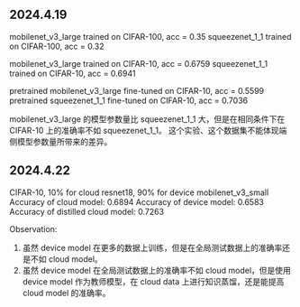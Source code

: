 ## 2024.4.19
mobilenet_v3_large trained on CIFAR-100, acc = 0.35
squeezenet_1_1 trained on CIFAR-100, acc = 0.32

mobilenet_v3_large trained on CIFAR-10, acc = 0.6759
squeezenet_1_1 trained on CIFAR-10, acc = 0.6941

pretrained mobilenet_v3_large fine-tuned on CIFAR-10, acc = 0.5599
pretrained squeezenet_1_1 fine-tuned on CIFAR-10, acc = 0.7036

mobilenet_v3_large 的模型参数量比 squeezenet_1_1 大，但是在相同条件下在 CIFAR-10 上的准确率不如 squeezenet_1_1。
这个实验、这个数据集不能体现端侧模型参数量所带来的差异。

## 2024.4.22
CIFAR-10, 10% for cloud resnet18, 90% for device mobilenet_v3_small
Accuracy of cloud model: 0.6894
Accuracy of device model: 0.6583
Accuracy of distilled cloud model: 0.7263

Observation:
1. 虽然 device model 在更多的数据上训练，但是在全局测试数据上的准确率还是不如 cloud model。
2. 虽然 device model 在全局测试数据上的准确率不如 cloud model，但是使用 device model 作为教师模型，在 cloud data 上进行知识蒸馏，还是能提高 cloud model 的准确率。